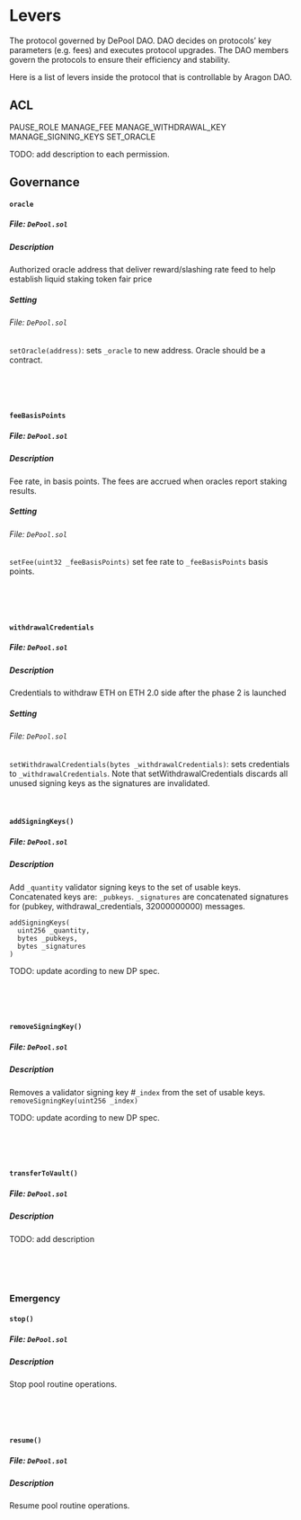 # Levers

The protocol governed by DePool DAO. DAO decides on protocols’ key parameters (e.g. fees) and executes protocol upgrades. The DAO members govern the protocols to ensure their efficiency and stability.

Here is a list of levers inside the protocol that is controllable by Aragon DAO.

## ACL

PAUSE_ROLE
MANAGE_FEE
MANAGE_WITHDRAWAL_KEY
MANAGE_SIGNING_KEYS
SET_ORACLE

TODO: add description to each permission.

## Governance

#### `oracle`
##### File: `DePool.sol`
##### Description
Authorized oracle address that deliver reward/slashing rate feed to help establish liquid staking token fair price
##### Setting
###### File: `DePool.sol`
`setOracle(address)`: sets `_oracle` to new address. Oracle should be a contract.

<br />
<br />
<br />

#### `feeBasisPoints`
##### File: `DePool.sol`
##### Description
Fee rate, in basis points. The fees are accrued when oracles report staking results.
##### Setting
###### File: `DePool.sol`
`setFee(uint32 _feeBasisPoints)` set fee rate to `_feeBasisPoints` basis points.

<br />
<br />
<br />

#### `withdrawalCredentials`
##### File: `DePool.sol`
##### Description
Credentials to withdraw ETH on ETH 2.0 side after the phase 2 is launched
##### Setting
###### File: `DePool.sol`
`setWithdrawalCredentials(bytes _withdrawalCredentials)`: sets credentials to `_withdrawalCredentials`. Note that setWithdrawalCredentials discards all unused signing keys as the signatures are invalidated.
<br />
<br />
<br />

#### `addSigningKeys()`
##### File: `DePool.sol`
##### Description
Add `_quantity` validator signing keys to the set of usable keys. Concatenated keys are: `_pubkeys`. `_signatures` are concatenated signatures for (pubkey, withdrawal_credentials, 32000000000) messages.
```
addSigningKeys(
  uint256 _quantity, 
  bytes _pubkeys,
  bytes _signatures
)
```
TODO: update acording to new DP spec.

<br />
<br />
<br />

#### `removeSigningKey()`
##### File: `DePool.sol`
##### Description
Removes a validator signing key #`_index` from the set of usable keys.
`removeSigningKey(uint256 _index)`

TODO: update acording to new DP spec.

<br />
<br />
<br />

#### `transferToVault()`
##### File: `DePool.sol`
##### Description
TODO: add description

<br />
<br />
<br />

### Emergency

#### `stop()`
##### File: `DePool.sol`
##### Description
Stop pool routine operations.

<br />
<br />
<br />

#### `resume()`
##### File: `DePool.sol`
##### Description
Resume pool routine operations.

<br />
<br />
<br />
